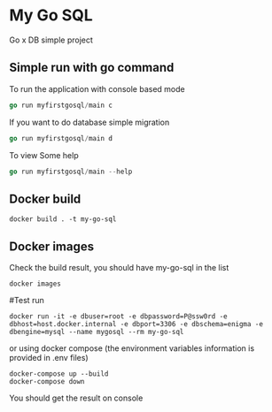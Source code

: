 # My Go SQL

Go x DB simple project

## Simple run with go command
To run the application with console based mode
```go
go run myfirstgosql/main c
```
If you want to do database simple migration
```go
go run myfirstgosql/main d
```
To view Some help
```go
go run myfirstgosql/main --help
```
## Docker build
```
docker build . -t my-go-sql
```

## Docker images
Check the build result, you should have my-go-sql in the list
```
docker images 
```

#Test run
```
docker run -it -e dbuser=root -e dbpassword=P@ssw0rd -e dbhost=host.docker.internal -e dbport=3306 -e dbschema=enigma -e dbengine=mysql --name mygosql --rm my-go-sql
```
or using docker compose
(the environment variables information is provided in .env files)
```
docker-compose up --build
docker-compose down
```
You should get the result on console
